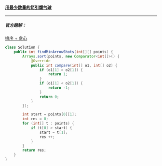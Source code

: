 #### <a href="https://leetcode.cn/problems/minimum-number-of-arrows-to-burst-balloons/">用最少数量的箭引爆气球</a>

----------------------

##### 官方题解：

<a href="https://leetcode.cn/problems/minimum-number-of-arrows-to-burst-balloons/solution/yong-zui-shao-shu-liang-de-jian-yin-bao-qi-qiu-1-2/">排序 + 贪心</a>

```java
class Solution {
    public int findMinArrowShots(int[][] points) {
        Arrays.sort(points, new Comparator<int[]>() {
            @Override
            public int compare(int[] o1, int[] o2) {
                if (o1[1] > o2[1]) {
                    return 1;
                }
                if (o1[1] < o2[1]) {
                    return -1;
                }
                return 0;
            }
        });

        int start = points[0][1];
        int res = 0;
        for (int[] t : points) {
            if (t[0] > start) {
                start = t[1];
                res ++;
            }
        }
        return res;
    }
}
```

